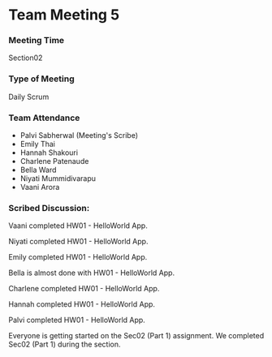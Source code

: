 # Team Meeting 5

### Meeting Time
Section02

### Type of Meeting
Daily Scrum

### Team Attendance
* Palvi Sabherwal (Meeting's Scribe)
* Emily Thai
* Hannah Shakouri
* Charlene Patenaude
* Bella Ward 
* Niyati Mummidivarapu
* Vaani Arora

### Scribed Discussion:
Vaani completed HW01 - HelloWorld App.

Niyati completed HW01 - HelloWorld App.

Emily completed HW01 - HelloWorld App.

Bella is almost done with HW01 - HelloWorld App.

Charlene completed HW01 - HelloWorld App.

Hannah completed HW01 - HelloWorld App.

Palvi completed HW01 - HelloWorld App. 

Everyone is getting started on the Sec02 (Part 1) assignment. We completed Sec02 (Part 1) during the section.
